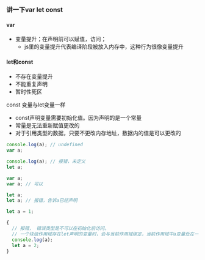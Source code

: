 ### 讲一下var let const


#### var
 * 变量提升；在声明前可以赋值，访问；
   * js里的变量提升代表编译阶段被放入内存中，这种行为很像变量提升

#### let和const
  * 不存在变量提升
  * 不能重复声明
  * 暂时性死区

  const 变量与let变量一样
  * const声明变量需要初始化值。因为声明的是一个常量
  * 常量是无法重新赋值更改的
  * 对于引用类型的数据，只要不更改内存地址，数据内的值是可以更改的 


```js
console.log(a); // undefined
var a;
```

```js
console.log(a); // 报错，未定义
let a;
```

```js
var a;
var a; // 可以

let a;
let a; // 报错，告诉a已经声明
```

```js
let a = 1;

{
  // 报错， 错误类型是不可以在初始化前访问。
  // 一个块级作用域存在let声明的变量时，会与当前作用域绑定，当前作用域中a变量处在一个自块顶部到初始化处理的“暂存死区”中
  console.log(a);
  let a = 2;
}
```